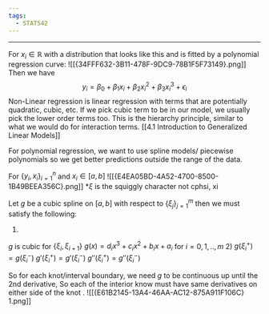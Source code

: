 ```yaml
---
tags:
  - STAT542
---
```

---
For $x_i \in \mathbb{R}$ with a distribution that looks like this and is fitted by a polynomial regression curve:
![[{34FFF632-3B11-478F-9DC9-78B1F5F73149}.png]]
Then we have $$y_i = \beta_0 + \beta_1 x_i + \beta_2x_i^2+\beta_3x_i^3+\epsilon_i$$
Non-Linear regression is linear regression with terms that are potentially quadratic, cubic, etc. If we pick cubic term to be in our model, we usually pick the lower order terms too. This is the hierarchy principle, similar to what we would do for interaction terms.
[[4.1 Introduction to Generalized Linear Models]]

For polynomial regression, we want to use spline models/ piecewise polynomials so we get better predictions outside the range of the data.

For $\{y_i, x_i\}_{i=1}^n$   and $x_i \in [a,b]$ 
![[{E4EA05BD-4A52-4700-8500-1B49BEEA356C}.png]]
*$\xi$ is the squiggly character not cphsi, xi

Let $g$ be a cubic spline on $[a,b]$ with respect to $\{ \xi_j\}_{j=1}^m$ then we must satisfy the following:

1) 
$g$ is cubic for $\{ \xi_i, \xi_{i+1}\}$ 
$g(x) = d_i x^3 + c_i x^2 + b_i x + a_i$  for $i=0,1,..,m$
2) 
$g(\xi_i^+) = g(\xi_i^-)$ 
$g'(\xi_i^+) = g'(\xi_i^-)$ 
$g''(\xi_i^+) = g''(\xi_i^-)$ 

So for each knot/interval boundary, we need $g$ to be continuous up until the 2nd derivative, So each of the interior know must have same derivatives on either side of the knot .
![[{E61B2145-13A4-46AA-AC12-875A911F106C} 1.png]]
